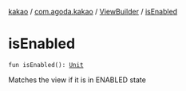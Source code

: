[kakao](../../index.md) / [com.agoda.kakao](../index.md) / [ViewBuilder](index.md) / [isEnabled](.)

# isEnabled

`fun isEnabled(): `[`Unit`](https://kotlinlang.org/api/latest/jvm/stdlib/kotlin/-unit/index.html)

Matches the view if it is in ENABLED state

